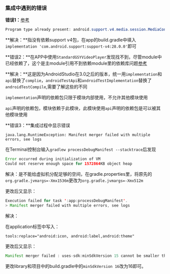 ### 集成中遇到的错误

**错误1：**[参考](https://blog.csdn.net/u014133119/article/details/81562552)

```java
Program type already present: android.support.v4.media.session.MediaControllerCompatApi21$PlaybackInfo, sources=[Unknown source file], tool name=Optional.of(D8)
```

**解决：**指没有依赖support v4包，在app的build.gradle中填入`implementation 'com.android.support:support-v4:28.0.0'`即可



**错误2：**在APP中使用`StandardGSYVideoPlayer`发现找不到，尽管module中已经依赖了，这个是主module引用不到依赖module里的依赖库问题[参考](https://blog.csdn.net/qq_32770809/article/details/80512582)

**解决：**这是因为AndroidStudio在3.0之后的版本，统一用`implementation`和`api`替换了`complie`，`androidTestApi`和`androidTestImplementation`替换了`androidTestCompile`,需要了解这些的不同

`implementation`声明的依赖包只限于模块内部使用，不允许其他模块使用

`api`声明的依赖包，模块依赖于此模块，此模块使用`api`声明的依赖包是可以被其他模块使用

**错误3：**集成过程中显示错误

`java.lang.RuntimeException: Manifest merger failed with multiple errors, see logs`

在Terminal控制台输入`gradlew processDebugManifest --stacktrace`后发现

```java
Error occurred during initialization of VM
Could not reserve enough space for 1572864KB object heap
```
解决：是不能给虚拟机分配足够的空间，在gradle.properties里，将原先的`org.gradle.jvmargs=-Xmx1536m`更改为`org.gradle.jvmargs=-Xmx512m`

更改后又显示：

```java
Execution failed for task ':app:processDebugManifest'.
> Manifest merger failed with multiple errors, see logs
```
解决：

在application标签中写入：

```
tools:replace="android:icon, android:label,android:theme"
```

更改后又显示：

```java
Manifest merger failed : uses-sdk:minSdkVersion 15 cannot be smaller than version 16 declared in library 
```

更改library和项目中的build.gradle中的`minSdkVersion 16`改为16即可。


